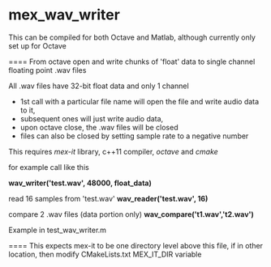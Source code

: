 mex_wav_writer
======

This can be compiled for both Octave and Matlab, although currently only set up for Octave

====
From octave open and write chunks of 'float' data to single channel floating point .wav files

All .wav files have 32-bit float data and only 1 channel


* 1st call with a particular file name will open the file and write audio data to it,
* subsequent ones will just write audio data,
* upon octave close, the .wav files will be closed
* files can also be closed by setting sample rate to a negative number

This requires *mex-it* library, c++11 compiler, *octave* and *cmake*

for example call like this

**wav_writer('test.wav', 48000, float_data)**

read 16 samples from 'test.wav'
**wav_reader('test.wav', 16)**

compare 2 .wav files (data portion only)
**wav_compare('t1.wav','t2.wav')**

Example in test_wav_writer.m

====
This expects mex-it to be one directory level above this file, if in other location, then
modify CMakeLists.txt MEX_IT_DIR variable